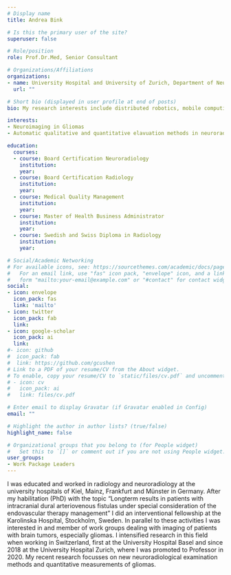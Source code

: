 ```yaml
---
# Display name
title: Andrea Bink

# Is this the primary user of the site?
superuser: false

# Role/position
role: Prof.Dr.Med, Senior Consultant

# Organizations/Affiliations
organizations:
- name: University Hospital and University of Zurich, Department of Neuroradiology
  url: ""

# Short bio (displayed in user profile at end of posts)
bio: My research interests include distributed robotics, mobile computing and programmable matter.

interests:
- Neuroimaging in Gliomas
- Automatic qualitative and quantitative elavuation methods in neuroradiology

education:
  courses:
  - course: Board Certification Neuroradiology
    institution: 
    year: 
  - course: Board Certification Radiology
    institution: 
    year:
  - course: Medical Quality Management
    institution: 
    year:  
  - course: Master of Health Business Administrator
    institution: 
    year:
  - course: Swedish and Swiss Diploma in Radiology
    institution: 
    year:  

# Social/Academic Networking
# For available icons, see: https://sourcethemes.com/academic/docs/page-builder/#icons
#   For an email link, use "fas" icon pack, "envelope" icon, and a link in the
#   form "mailto:your-email@example.com" or "#contact" for contact widget.
social:
- icon: envelope
  icon_pack: fas
  link: 'mailto'
- icon: twitter
  icon_pack: fab
  link: 
- icon: google-scholar
  icon_pack: ai
  link: 
#- icon: github
#  icon_pack: fab
#  link: https://github.com/gcushen
# Link to a PDF of your resume/CV from the About widget.
# To enable, copy your resume/CV to `static/files/cv.pdf` and uncomment the lines below.
# - icon: cv
#   icon_pack: ai
#   link: files/cv.pdf

# Enter email to display Gravatar (if Gravatar enabled in Config)
email: ""

# Highlight the author in author lists? (true/false)
highlight_name: false

# Organizational groups that you belong to (for People widget)
#   Set this to `[]` or comment out if you are not using People widget.
user_groups:
- Work Package Leaders
---
```

I was educated and worked in radiology and neuroradiology at the university hospitals of Kiel, Mainz, Frankfurt and Münster in Germany. After my habilitation (PhD) with the topic “Longterm results in patients with intracranial dural arteriovenous fistulas under special consideration of the endovascular therapy management” I did an interventional fellowship at the Karolinska Hospital, Stockholm, Sweden. 
In parallel to these activities I was interested in and member of work groups dealing with imaging of patients with brain tumors, especially gliomas. I intensified research in this field when working in Switzerland, first at the University Hospital Basel and since 2018 at the University Hospital Zurich, where I was promoted to Professor in 2020. My recent research focusses on new neuroradiological examination methods and quantitative measurements of gliomas. 


